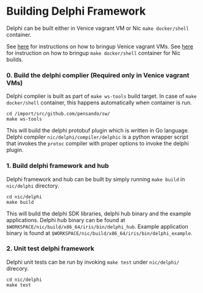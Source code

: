 # Building Delphi Framework

Delphi can be built either in Venice vagrant VM or Nic `make docker/shell` container.

See [here](../../../docs/dev.md) for instructions on how to bringup Venice vagrant VMs.
See [here](../../README.md) for instruction on how to bringup `make docker/shell` container for Nic builds.

### 0. Build the delphi complier (Required only in Venice vagrant VMs)

Delphi complier is built as part of `make ws-tools` build target. In case of `make docker/shell` container, this happens automatically when container is run.

```
cd /import/src/github.com/pensando/sw/
make ws-tools
```

This will build the delphi protobuf plugin which is written in Go language. Delphi compiler
`nic/delphi/compiler/delphic` is a python wrapper script that invokes the `protoc` compiler with proper options to invoke the delphi plugin.

### 1. Build delphi framework and hub

Delphi framework and hub can be built by simply running `make build` in `nic/delphi` directory.

```
cd nic/delphi
make build
```

This will build the delphi SDK libraries, delphi hub binary and the example applications.
Delphi hub binary can be found at `$WORKSPACE/nic/build/x86_64/iris/bin/delphi_hub`. Example application binary is found at `$WORKSPACE/nic/build/x86_64/iris/bin/delphi_example`.

### 2. Unit test delphi framework

Delphi unit tests can be run by invoking `make test` under `nic/delphi/` direcory.

```
cd nic/delphi
make test
```
